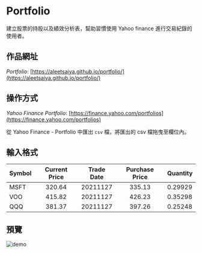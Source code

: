 # Portfolio
建立股票的持股以及績效分析表，幫助習慣使用 Yahoo finance 進行交易紀錄的使用者。

## 作品網址
*Portfolio*: [https://aleetsaiya.github.io/portfolio/](https://aleetsaiya.github.io/portfolio/)

## 操作方式
*Yahoo Finance Portfolio*: [https://finance.yahoo.com/portfolios](https://finance.yahoo.com/portfolios)  

從 Yahoo Finance - Portfolio 中匯出 `csv` 檔，將匯出的 csv 檔拖曳至欄位內。  

## 輸入格式
Symbol        | Current Price  | Trade Date | Purchase Price | Quantity
--------------|:--------------:|:----------:|:--------------:|:--------
MSFT          |      320.64    |  20211127  |    335.13      |  0.29929
VOO           |      415.82    |  20211127  |    426.23      |  0.35298
QQQ           |      381.37    |  20211127  |    397.26      |  0.25248


## 預覽
![demo](https://user-images.githubusercontent.com/67775387/144752196-a0d96f97-bc71-47e4-bfd4-5410f927e4a0.jpeg)
